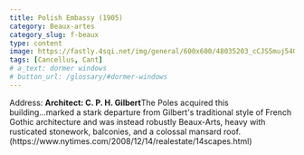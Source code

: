 ```yaml
---
title: Polish Embassy (1905)
category: Beaux-artes
category_slug: f-beaux
type: content
image: https://fastly.4sqi.net/img/general/600x600/48035203_cCJS5muj54GSmJkttgAc2MJAZVnEGY3tlcMDUVFAH3w.jpg
tags: [Cancellus, Cant]
# a_text: dormer windows
# button_url: /glossary/#dormer-windows
---
```


<p>Address: <b>
Architect: C. P. H. Gilbert</b>The Poles acquired this building...marked a stark departure from Gilbert's traditional style of French Gothic architecture and was instead robustly Beaux-Arts, heavy with rusticated stonework, balconies, and a colossal mansard roof. (https://www.nytimes.com/2008/12/14/realestate/14scapes.html) 
